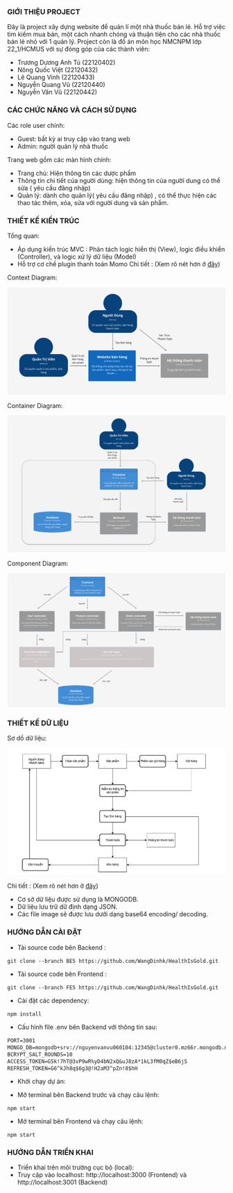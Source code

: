 ### GIỚI THIỆU PROJECT

Đây là project xây dựng website để quản lí một nhà thuốc bán lẻ. Hỗ trợ việc tìm kiếm mua bán, một cách nhanh chóng và thuận tiện cho các nhà thuốc bán lẻ nhỏ với 1 quản lý.
Project còn là đồ án môn học NMCNPM lớp 22_1/HCMUS với sự đóng góp của các thành viên:

- Trương Dương Anh Tú (22120402)
- Nông Quốc Việt (22120432)
- Lê Quang Vinh (22120433)
- Nguyễn Quang Vũ (22120440)
- Nguyễn Văn Vũ (22120442)

### CÁC CHỨC NĂNG VÀ CÁCH SỬ DỤNG

Các role user chính:

- Guest: bất kỳ ai truy cập vào trang web
- Admin: người quản lý nhà thuốc

Trang web gồm các màn hình chính:

- Trang chủ: Hiện thông tin các dược phẩm 
- Thông tin chi tiết của người dùng: hiện thông tin của người dung có thể sửa ( yêu cầu đăng nhập)
- Quản lý: dành cho quản lý( yêu cầu đăng nhập) , có thể thực hiện các thao tác thêm, xóa, sửa với người dung và sản phẩm.


### THIẾT KẾ KIẾN TRÚC
Tổng quan:
-	Áp dụng kiến trúc MVC : Phân tách logic hiển thị (View), logic điều khiển (Controller), và logic xử lý dữ liệu (Model)
-	Hỗ trợ cơ chế plugin thanh toán Momo
Chi tiết :  (Xem rõ nét hơn ở [đây](https://www.figma.com/design/PWMPWzKTRswU7ngkBfr8WJ/The-C4-model-for-Figma-(Community)?node-id=103-401&p=f))

Context Diagram:

![Alt text](./contextDiagram.png)

Container Diagram:

![Alt text](./containerDiagram.png)

Component Diagram:

![Alt text](./componentDiagram.png)

### THIẾT KẾ DỮ LIỆU
Sơ dồ dữ liệu:

![Alt text](./so_do_du_lieu.png)

Chi tiết :  (Xem rõ nét hơn ở [đây](https://viewer.diagrams.net/?tags=%7B%7D&lightbox=1&highlight=0000ff&edit=_blank&layers=1&nav=1&title=moHinhQuanNiem.drawio#R%3Cmxfile%3E%3Cdiagram%20name%3D%22Trang-1%22%20id%3D%22fEscKLE6eV9vjQDiBu6H%22%3E7V1rk6O2tv01rjrnw6R4GD8%2B%2BtGTzM08Oj09OcmnWzQwNrdt8AXc051ffySBMFjCBoyB8d5VU4nBmLa3lrSWFtpbA32xff01MHfrT77tbAaaYr8O9OVA01TFUMj%2F6Jm3%2BMxIU%2BMTq8C1k4sOJ766%2Fzj8k8nZvWs7Ye7CyPc3kbvLn7R8z3OsKHfODAL%2FR%2F6y7%2F4m%2F1d35soRTny1zI149j%2BuHa3jsxNtfDj%2Fm%2BOu1vwvq6Np%2FM7W5BcnvyRcm7b%2FI3NKvxvoi8D3o%2FjV9nXhbGjweFziz70veDf9YoHjRWU%2BcP%2B2chXvn3A%2F%2FWP75%2BdgbPzvb847I77Li7nZJz%2F429e7h%2BQLR288CuS77%2BjLyHyip%2BZhZAZR0li6Qk6Q8Eem6zkBOaGy483G3IUuuzw%2Bs3Y39kfzzd9H%2FEb8aP7dfXXsh7it6LWk2T6Sm9FDevPv5OZfky9D3zY37sojry3yy%2BlfnAdOSL7LRzOMkivW0XaTvBTDlETuxQki5zVzKgnbr46%2FdaLgjVySYFZPWvDHAQDqJDm3zjS%2BriQnzQR0q%2FRWh3YhL5KmqdBMI6GZTjfRAwXafO0H7j%2B0YTZJILPNxo5%2FuNuN6REEm%2FbRqbnPeiwLv7vZLPyNT9vW8z1HaF56kR34u0czWDlRcmLnu17E4mDMyT8SmYXyizEwyHddkGP1cEz%2B0cuDaOF7YRQQGNF7OKQ1fzi0ReeRv0tuunG%2B8%2FsHSdzp6yc%2FivxtYYOfRP4VUHAlEIwFENz%2FXggD8vsj19w8kDHR9FabuNHYEGkeGk3SstJYp%2FE9Dvxxz%2FRJOL9v2Ci3dm3bIb10%2FmPtRs7XnWnRi34QljjXP0%2F2gPPNlWkfvWLzJDc7BK3y3cwNGZE8MyL9Z%2B%2FZodDm6fesD4OJAIO7reluOkYCH5Pja%2BchaW%2FXW32MPzk6gorRE6i8Fvdso1HolLpdC9iZIo%2BU4hHlijwy6ppHuLQug4J2Bg%2FHdvn9rssi09KNdessoqoCCD6bW6fvLNIHaIBjDVVD2uicNqad04YOljbSDoC8oQ4FFNybYfjDD2y43FEBH%2FDIQ7QYkTzaJg9V65w9KliYt8Ye5Zvr5tlD9DDdcGZvXQ8weZSHBzjy0HXkita5wuiaK%2FQhFGrg%2BEZqeKeLOvF%2BTRsPLDFUAAc8YlAKcYHEcC1imHRODCoYYlBKt87NE4PoPs8sywnJH1Me%2FWcH8NShAkrAMQRfoYcM0R5DpKs2O2MIbQKFITi%2BkSHeaeKylgfne%2BCEa6SICjCBRxHFPgNSxLUoYtg5RRhgKGJYunVuniLEx08z2w7YLAIsNZSHBzxqKHYakBquRQ3jzqkBzDPpCklQN08N4rq22YtJOvJAG5lbGl7vKdyloQXJFOXRAo4pdDEf5%2F7hy%2FLb4vE0gxyxxQ1nUSbvjvgapIr5dEPtWsO9jukw5Vi%2FiiU9KY2LvuRV8hkpzMTKtBOgEhj%2BnDkx7WVWVsAKOB0wFB9TIplcOIWsTiadJ1cO4WbJpD0AmWQoZsl82NJKMz2nkl6AAx51YIpMD6ij8wTLIdwUmSGmyKShEFNkHt92kJkD82OKYyOaj8gcRczB5snxb1SNazJJ99mWwwrO5q1RSfnmunUq4YNU1tgMXAsyl5QHBzgumeCShx5QR%2BfJlxMwTDHBNRBpKETXcumGFvl7EVyyqIAPcGQxLs6zQLJojSw6T8gcT6GQxRinFem4KE4rFjFTKLSOCwGDbz3DpY0KSIFHG8W5F0gbbdFG91ma4xEY2sAHG2koxAcbn0xv%2F920on3gBIAJAx9wFMcGn2f0gDA6z9kcF9eBuzXC0JAweCjERVRLxwrcXeT6gDP6KyAEHF2Miv0IpIvW6KLzPE7%2BBW6fLjjgkS7ejcXsjW%2BeC%2Fj5RQVswCOKYgcCiaItokj3y%2ByMKEbFReJujShwA8U0FOKiSfb8IsETTK7ATROLY4NF6HvAFZ2niY%2FAVKXngEeueDcSU7OSjgeXKrAsfXFsio0HpIrWqKLzJPARmDr1PNRIFe9G3Jc%2FUMUfe9OL3AjyvKI8PsCRhYEV6ntAFp2nfRtgStYbWLI%2BDYWYoPnBWwWkKRzIKRcVEAKOLlS%2BbDODmS8Py7uH0yxyxBi3X2cyLeRRXF9QPgpcbYRXVfHRJFL%2FhYUmD93hkkqTldnlQiCIcwRApSYP%2FQAFgKqKKZdfAtsJPiz7Tv%2Ft1ZusAphiPaApjQKo1O3aQJCByTSXVgmrQSISc7FlEjHAZM%2BkEEfCILEQ82e%2Brt0d%2FRbxTjb%2Fer9nt%2FFYzeLF4Y34wGJGJHvFVzvQgx3dZPnffeecfmAMHseo4hp8JJ32SUdiUrY9c6lQo%2FTWWEjFfdQOsRCLlN6bb1vmWirk7mvfBswlFZACkEtEAYNc0j6XyKpTtk0mFcqW3hyZ4EOwQywkT8EiZxvSQMIuVFkFJvCYhI9gyCTdMomkWGXLTKJVeLJ2a0yilW%2Bwm2cS3uxH5tiOjNdIJlWQAo9MhrgMrwvukNSubJk7hmAW3qUYR6ogsRAnHY8%2B7dfIExVgApAnivP%2FkCeuxhOyYpVt80TxOoub4wl80nGIhfik41sIuU5lFXQApAfcPqULepCUpmybHuA4TkNcv3uIhbh%2B9wN7cGGSz2kjc0tj7D2FuzS%2BMDkDV%2FAWB0fHXVS64AxJfcqWOUMHs2%2BKWiEl9%2FY5Q3xuec%2FoQpkBTvqsAhGAHIFZHh1whKw0ZdscASfNQ8c0j0MsxFWSbF5hOxuXxMexIRMFpmoUB8cQJ6QCVBx75fDUTYeVJnpwNibdT%2BHu8E6u%2BIqWbynHs2dBwBr37uEfJ%2FAf%2FU%2Bm98YJ5%2FDe1vTsLwxeAf3JDicd59WN%2FuI3I6%2F%2Fpud%2FMZKj5WvmsiVnJYdmK%2F2VPch8ih4ePsaO%2BOdEWHGPzt8HlnMimHoSy4jTXGHU%2BdIKGtmyA5cqg0x6MmAt8uLkvvEJXN5T9s0gnotMPtvRjrAY%2F%2FjkUwccCjcaHt1IPb5RHBzhRs0BukTuUbOAJuNhEZ5zWP8ZIZ0231lM831vEdIXQPr9x%2FH8z%2FfhYhJE%2F7N4%2FW051tfbd%2BJixU%2Fms7jggHBblEepUEOFMqBrmZtZ8saWMC2Duoxp83AthFCFEivKURx5mdQMIkZXEsvSwGqiZvKszd7%2BCWNrHGO089iK5a%2Bzoy6ZzK39le%2BZm%2ByImw%2FL4ZqPPhObNO7%2F50TRWzIqm%2FvIPx6X6w2QfDA%2BDMB%2FZ4Zm%2BWBcalCVxkYiE%2BQx1EoOqdVGSkJP5lvmgmQiXjiQHlVGmirGETriGzY65omq9PNqsBgN5srgTh3M54Pp0qXTm8FCH8yndLnu%2B4E22tBOarsv5OWKvvx9Td%2Bfqdaawp69Vui18YXkM5lrBbjmwVh5LlL7CcbbUY%2FO8qUm6cKja3VhVXzO0GoXPvTav3Od9gKNI%2F2dw5LdkSexNtcdL2oeUed%2BZX1jNpjpdEPt3ZofTrfdg5vL8t6gW8xM%2F9VNxpbJ%2B%2Fxw0XHsRtO%2BjQyi2bRY89gt2WbudZCono%2Bm%2BRT6m33kzAKLz8zo2cPRkM3BAv%2FZ%2BU8SHO064tUYigIrdYyzjWBcqxFKZMNmpqnWxgxD18qHs%2Bcz0ovE07jkYJ1pP1nJTqOhyehxH25qMjoctzsZFZfBg0DduCTqhoi6a6BOUsT2MSbo2ZaejrnaJy9XlUm817RjCLOCrmmnTFXaWxwBSs8Salj7OASUwJ3o1oHAHcfTWeAZiLur4K7M86RauKtiNqa4U9vCnVF2vCvrivxkuBup%2BRuls%2FAzuKvqro6N47%2FTgr3KS%2BjcurXXvGVXMEipeXtrPGl5kBKzzn5PhbBOJXIUmPS%2FTBDPh6y%2BReTeplWj821SeI%2BSrNxuVzNrYrGIm%2BxussUCLT3Zuqx9uh0OW%2BP08u0zucq4WZkbJ3lunOQfPZ69XlWSbn5VMpXUFXvko6hKPYnBYjiYqvTx5Uz1bsGVOB5hx5KyLC2PsKIr8ShyXbQ2PfoomPRE9lzYO9EA7TzbMUZHCB9L%2FJ1Wn%2B1IFpDfJldpnY2FlyFd9EEeK8D6pxpXJt2PK6KwFruHbPafWwhaxhS4cOVSFROrjU5TYzVoi67A9HjdW103atLyRE%2BXwK%2BF0Zk7VnWc0vbU7aQkOPWy4GxpRBef5P%2B%2B9kvqxG6W70xlA3O7MqWb9aVS61Yp1xGUX7SctlGv1hM4wM%2F3hKY7Qq1p3pEGnk7aWGAqThj%2B5JM2toTJWu%2FfUgft51VU8tB2J6h0cd3dVzYzVvhEOV3hSy9bJgezO3Lw8QNvkNE3oUH6u0SfP7iS7KCgy8bMq63JH1fYQEG2CzANxOlNgNkVJzYBbgDRR4OFpkh2OUod32xYU%2BnWfFxLLIq6XvZ9PG7w7FzXWzuBW5gUX5igWyJhX5IE3GAOvwiN0xiulPQtB8TVVmbKVivt%2BbA2tSgzM2m3pNP2AqBI8rIzY5tsxBLTtougIUu2vjjFm2HBCe5enBgScul5ugNValSp4DzVqMndinZsL3O7ZlOy5egRlUnmWd5%2BQLNeElKkS9w26XvjPYKpGphej1o%2Bg4Zpo9gqc7c2oCV6hw%2FJHJP6h0%2B5MQqhVANKssLDUoF9wThV5nZtgEnM0VumY5FBp1DJWly6tsBFPNXCky6bNMiM0vp4KnW7NvDU6aaxqKLPzF7LzrKuJqpF4%2BBLYDvBhyUOLdnegxKaBEN8akfa0ZUY6QgVFMjZ0IiZrfeBuzVZMJ6dN8RPLfxAUsUSjzXrak9mbKplxys2fMpg9HBPo%2BWli2%2BNSoVdEWkg9TK6zj3Wy5IH5O3qZc6oR3tb0j9l24EThjjCZDsRymYCGdF5RtlcByrQZPNU9JU%2F%2B3SBh7enH0bw1AAPIM08ldQgzmnmOc1ds9ISQySWp3IqMu%2Bl5eJmOn3quuJHrHhcclksuefvxTU%2BCFSU3HmgokXdY8kto9uWNbfoUd%2Bbb1uHLXYkf2Lt2zjIZPsRqm4SDDSrm4EKONUtmtWoui8EDyTVLTrV9%2BtENMeymiXOctU9i9ctnk01RJyhaM4HB33qPovmUdeiOd3vI7sPQ%2BRs2ba4gWuJuzGAHGLQqM5CRnSqP%2B%2B3T%2FRZKmKlClagaWZVQau6cfQAEs2qInrVj3zVvMEU88qNpTFVyUHqYJ%2B2rBF2NWAHSEOrCjrPPRbRmmTf37ZFtGg9832Owp3p5ZAy%2Bv%2B9z5rPeY3eJVnSM3JFsjnr4QK%2BNxJdOLJjjiRX5OkOSvHNC7ZQgjiOHboqKnUaDdHdRqVeCyzwpDr6283DB5RWlzvcNPGenq1S7gXRhZL8ODroa%2FdZkneesKhKNi1qTpI%2F%2BhRBqMdLjGLonGdBic55Q2ABp8clOzChHr8UPpD0uHrWO4%2FSAiLMIbe4RB%2BXq96OmEOVfow5NM77rNI7T5NU1WLj3HZfLhPp30Kqq1Jtzu6H0lzSOVGa02jgQvCGwAJPmqNV3jx8QEnzc2VL5tmyJXvGa0cJlGOKN1zTciHoQGnzKUrx3khxGfBaluKSjfQak%2BJnnfcn03pesaL%2F76y49ej9XM%2Blo5X0lh%2FYCnWT%2FKYi%2Bx2V%2F7muj8qfAV805Z98f%2BOYaHFVRQs46c%2F9LJT%2BDcIHkvTXRFdeund4mYor5ISeu%2FSoAIvEwlfWbK8oK0k9NRGy9SALaeLAN8nFiUMfJg7dZ5CORef0nulyZYaFVHM9BvU2i4Zol6LTXgss4OS2ZA89lNuXwgeS3JZsFohlV1pDGiiVrKBK7o1KHnafIjoWXUZmYdvOxiU%2FxMYxJdtrUCmzaIjuIjrT9dACTyqLxiJK5UvhA0oqi2t3KznTa7kVPZ2zWuCu6aP73BQsIelqreqScomotqjidj0nSFpGFL7W2t3YH803fx%2Fx%2B%2FAjSTuqVRuMNzEvA6iMS%2BrT1O69wvoP2VJsnMFcZQZzQHElndv2iiDR2H9c53apVqI4oZ8O9jh0Z%2FoQTl9oNESjP6Mg9nTyy3229%2BRgk7433iOcKsIJ3PxGEx8FPGSU51NunEIw1QETpNmOJj4YWKbjkeGxKQvPh9VdRFQ9REGaqOiy9dSopzvX0295SHQnr3XxicDd1nTRnMt3H5TSNBrikwBcM1MLLOCEsi4%2BCLgP3K3JovHsvCGC6iEIkjrWJaZrLkF1JklQtfc0Wt6ay2YDV4PWhBoo2Yw2dJ9lc%2FclY3RJTWtzi%2FsU5XsPqmYaDVxp3hBY4KlmXGnePHxASWbRUH5kzydmXiqREUV1UARJDfO%2FiWq4l2q4%2B03v1aHoIt%2BbYfjDD2wcYHJdCCUxjQYayQ2BBZwkHuKK8ubhA0kSD0UX%2BVO6DRAF0nPqFU%2F3KJIvwhUokYyWca9FcvclSoaiZ%2ByGM3vrYiJdvgehRqbREG1jTLushxZ4Ihl94%2BbhA0oki77xX3HZEZpvkyn6nZYFj3NwFJcJaD9dpExtZhMprj7qIElo%2Fj1QQvdSQvdgi3tD9Jmb209zZllOSKuhPBIceLihZpmeilKdRgPt7IbAAk6pG2hnNw8fSErdkNnZR0W4Zfv3kMEp0ejv43opyRHWFayLOlBKHc3uXiv17vMKDdHsbk6pPzjfAydco1QvM5Chq56NBi7Gbggs8KQ6murNwweUVBdN9VJS3T5Y6xmZ%2Fi92ej7Nbr7DqxpR7kwTHmm0TW5tRS7jS2WbFkJ0%2F43YrYddSIKfr55Awd9Pwd99RuToqta8bQdsAEOhf76LotCn0UBPviGwgBP6I8luiKye9HzIxJbFXusIpHpAgiT5R%2BdKlsxp8XKL7%2FQzITMEXHB%2BAbZASXLcAbNHClyGvLYV%2BDUt99mLSYBDjswtHVW8p3A3yO1vj4K8qIOiIGfRQOe9IbDAE%2BSi846CvDkggRLkogfPjXItu1kQt9mp6W4ftgTAqimXQQ2SPueW7E3tETTkG3Kdk7nG9fYImsicZpwJXWcmlKK4z3sETUSzF%2FcIOt2s5UcCAHOTicTxxT2CrgMncLOXiegB4x5BzYIJ0gxmIi69xj2CGkcUqImKzDdGPd25nu7NHkET0br9sDVXWO08331QStNoiF4t2vy1wAJPKIveLC6wvxQ%2BkKQxB3KhuR%2Fm6tLsDoUet5TwTy7CP%2FVR3GSoMbhC0t1T9LH7rLu7X1I%2FFW1t3GRI6D0ou2k0RAcbZXctsICT3VPRn8atORtAECjlLZrSmX2GTmlnxFYdbIGSyWhP91km92D3oanoTz%2B%2B7VAn57sP6mQaDbSnGwILPJ2M9nTz8AEkktPyyRkAffRzK81RKDeNL0BCWVPQT%2B61UO58ByJNEQ3l%2B8C1UCnn%2Bw8qZRoN0VHG%2FYfqoQWaVNYU0VJGqXwpfEBJZdFP%2FtWNNyBCmXwFbIGSyegn91kmd7%2FLkKaIfjIvdGK7LzmkVK6jsnRDi2A7ylROYffEwimSHopCnEYDLeuGwAJPh6Nl3Tx8IOlw%2Fj1y6zoytQo3aSL0IJd3uI0PE8GOOKuDM0iaXEXruteavPMcRELahZr88uKGi1iRK258H996xsKGZXor6nMaDVx63RBYwOlzFX3y5uEDSp%2BLPvlXXk5GZfp8MRrMebXxmc7KZa6T6jOH0pmaN8jsGMSWohB8sAue1z4CsR4QQQl4NNV7LeA7T2bU1GJT%2FXIB%2F8n09t9NK9oHtDYrSvfz%2FRSlO40GWusNgQWedEdrvXn4QJLuvKdkAZQo88HxEpfXPVYWuRRbkNS4VvzQBcV36%2BK7%2B62BND4bu4r4XjqhFbi7yPU91N4leiVqbxYNtM0bAgs47a2hbd48fEBpb9E2%2FxTvJ0Wd71R6Czocl5pfjjNIOtxAHd4nHd59AqYh6vBvnotz%2BlxvQX3MooH6uCGwgNPHBurj5uEDSR8boj5Otq1fjAYzlUrhl7RK9gA3V7sYXJBE8XCEorg%2FonjYfbrlUFwZwhZkB1h6NtdhUBezaOCajYbAAk4XD3HNRvPwAaWLxTUbf6Tbd6p0m%2BFVUZUSXMJxOdRAqWS0jvukkrtPgByK1nESWhxNMv0FRTKLBprHDYEFnkhG87h5%2BEASycNC85gLZTe2jMXMxJAfkg8pNj8wMu%2FhSozmQAlJTutoOvdJTnefjqiLpvMfe9OL3Ahd51yPQUHNoiG6zp%2F32yeabYpgqQQWcIJaP%2B06j8wtbXzvKdwNMFOiLpxACWzRhV7umUZO1mFY5zYsR4zVwRgovYz2c4%2F0stF9BqEu2s8fvFXg2C79tTiiZPoMKmYWDbSgGwILPMWMFnTz8IGkkHXJduS86t06p4bHtFK1xZ3msYnC%2BQrQuwnhTA4Dn9Y9OFxOmnL9ybcdesV%2FAQ%3D%3D%3C%2Fdiagram%3E%3C%2Fmxfile%3E#%7B%22pageId%22%3A%22fEscKLE6eV9vjQDiBu6H%22%7D))


-	Cơ sở dữ liệu được sử dụng là MONGODB.
-	Dữ liệu lưu trữ dữ định dạng JSON.
-	Các file image sẽ được lưu dưới dạng base64 encoding/ decoding.

### HƯỚNG DẪN CÀI ĐẶT
- Tải source code bên Backend :
  
```terminal
git clone --branch BE5 https://github.com/WangDinhk/HealthIsGold.git
```
- Tải source code bên Frontend :
```terminal
git clone --branch FE5 https://github.com/WangDinhk/HealthIsGold.git
```

- Cài đặt các dependency: 

```terminal
npm install
```
- Cấu hình file .env bên Backend với thông tin sau:
```terminal
PORT=3001
MONGO_DB=mongodb+srv://nguyenvanvu060104:12345@cluster0.mz66r.mongodb.net/
BCRYPT_SALT_ROUNDS=10
ACCESS_TOKEN=G5k!7hT@3vP9wR%yD4bN2xQ&uJ8zA*1kL3fM0qZ$eB6jS
REFRESH_TOKEN=G6^kJh8q$6g3@!H2aM3^pZn!8$hH
```
- Khởi chạy dự án:
+ Mở terminal bên Backend trước và chạy câu lệnh:  
```terminal
npm start
```

+ Mở terminal bên Frontend và chạy câu lệnh: 
```terminal
npm start
```
### HƯỚNG DẪN TRIỂN KHAI
- Triển khai trên môi trường cục bộ (local): 
- Truy cập vào localhost: http://localhost:3000 (Frontend) và http://localhost:3001 (Backend)
